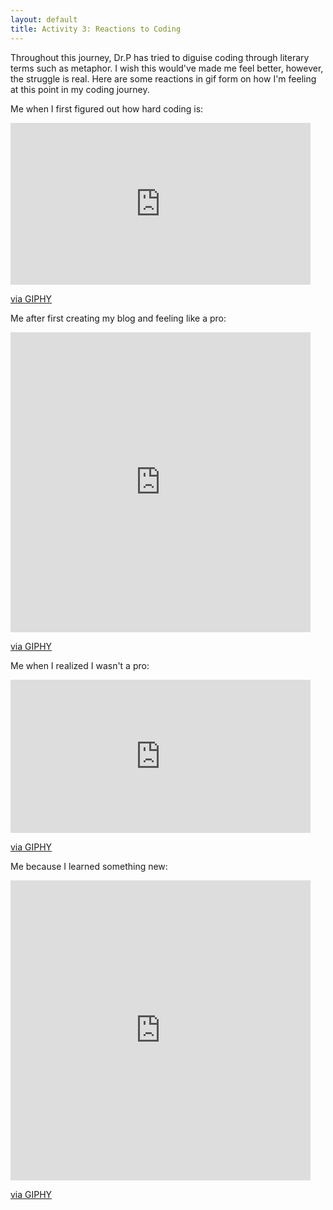 ```yaml
---
layout: default
title: Activity 3: Reactions to Coding
---
```


Throughout this journey, Dr.P has tried to diguise coding through literary terms such as metaphor. I wish this would've made me feel better, however, the struggle is real. Here are some reactions in gif form on how I'm feeling at this point in my coding journey. 

Me when I first figured out how hard coding is:
<iframe src="https://giphy.com/embed/oGzFZek2lszlK" width="480" height="259" frameBorder="0" class="giphy-embed" allowFullScreen></iframe><p><a href="https://giphy.com/gifs/help-big-bang-theory-me-oGzFZek2lszlK">via GIPHY</a></p>

Me after first creating my blog and feeling like a pro:
<iframe src="https://giphy.com/embed/LmNwrBhejkK9EFP504" width="480" height="480" frameBorder="0" class="giphy-embed" allowFullScreen></iframe><p><a href="https://giphy.com/gifs/memecandy-LmNwrBhejkK9EFP504">via GIPHY</a></p>

Me when I realized I wasn't a pro:
<iframe src="https://giphy.com/embed/1zkaZ6uefZIbmmCK1i" width="480" height="245" frameBorder="0" class="giphy-embed" allowFullScreen></iframe><p><a href="https://giphy.com/gifs/kate-mckinnon-1zkaZ6uefZIbmmCK1i">via GIPHY</a></p>

Me because I learned something new:
<iframe src="https://giphy.com/embed/3NtY188QaxDdC" width="480" height="480" frameBorder="0" class="giphy-embed" allowFullScreen></iframe><p><a href="https://giphy.com/gifs/3NtY188QaxDdC">via GIPHY</a></p>
